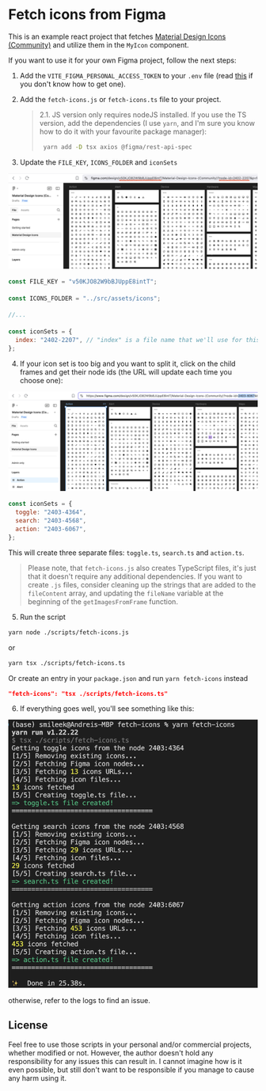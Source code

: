 # Fetch icons from Figma

This is an example react project that fetches [Material Design Icons (Community)](<https://www.figma.com/design/v50KJO82W9bBJUppE8intT/Material-Design-Icons-(Community)>) and utilize them in the `MyIcon` component.

If you want to use it for your own Figma project, follow the next steps:

1. Add the `VITE_FIGMA_PERSONAL_ACCESS_TOKEN` to your `.env` file (read [this](https://help.figma.com/hc/en-us/articles/8085703771159-Manage-personal-access-tokens) if you don't know how to get one).

2. Add the `fetch-icons.js` or `fetch-icons.ts` file to your project.

   > 2.1. JS version only requires nodeJS installed. If you use the TS version, add the dependencies (I use `yarn`, and I'm sure you know how to do it with your favourite package manager):
   >
   > ```bash
   >  yarn add -D tsx axios @figma/rest-api-spec
   > ```

3. Update the `FILE_KEY`, `ICONS_FOLDER` and `iconSets`

![Get main params](./screenshots/SelectMainNode.png)

```js
const FILE_KEY = "v50KJO82W9bBJUppE8intT";

const ICONS_FOLDER = "../src/assets/icons";

//...

const iconSets = {
  index: "2402-2207", // "index" is a file name that we'll use for this set
};
```

4. If your icon set is too big and you want to split it, click on the child frames and get their node ids (the URL will update each time you choose one):

![Get child node id](./screenshots/SelectChildNode.png)

```js
const iconSets = {
  toggle: "2403-4364",
  search: "2403-4568",
  action: "2403-6067",
};
```

This will create three separate files: `toggle.ts`, `search.ts` and `action.ts`.

> Please note, that `fetch-icons.js` also creates TypeScript files, it's just that it doesn't require any additional dependencies. If you want to create `.js` files, consider cleaning up the strings that are added to the `fileContent` array, and updating the `fileName` variable at the beginning of the `getImagesFromFrame` function.

5. Run the script

```bash
yarn node ./scripts/fetch-icons.js
```

or

```bash
yarn tsx ./scripts/fetch-icons.ts
```

Or create an entry in your `package.json` and run `yarn fetch-icons` instead

```json
"fetch-icons": "tsx ./scripts/fetch-icons.ts"
```

6. If everything goes well, you'll see something like this:

![Logs](./screenshots/Logs.png)

otherwise, refer to the logs to find an issue.

## License

Feel free to use those scripts in your personal and/or commercial projects, whether modified or not. However, the author doesn't hold any responsibility for any issues this can result in. I cannot imagine how is it even possible, but still don't want to be responsible if you manage to cause any harm using it.
